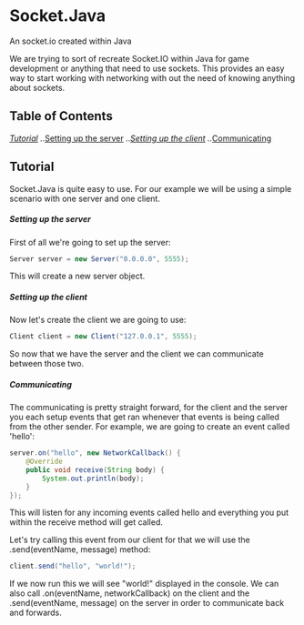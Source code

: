# Socket.Java
An socket.io created within Java

We are trying to sort of recreate Socket.IO within Java for game development or anything that need to use sockets.
This provides an easy way to start working with networking with out the need of knowing anything about sockets.

## Table of Contents
*[Tutorial](#tutorial)
..*[Setting up the server](#setting-up-the-server) 
..*[Setting up the client](#setting-up-the-client)
..*[Communicating](#communicating)

## Tutorial

Socket.Java is quite easy to use. For our example we will be using a simple scenario with one server and one client.

##### Setting up the server

First of all we're going to set up the server:
```java
Server server = new Server("0.0.0.0", 5555);
```
This will create a new server object.

##### Setting up the client

Now let's create the client we are going to use:
```java
Client client = new Client("127.0.0.1", 5555);
```

So now that we have the server and the client we can communicate between those two.

##### Communicating

The communicating is pretty straight forward, for the client and the server you each setup events that get ran whenever that events is being called from the other sender.
For example, we are going to create an event called 'hello':
```java
server.on("hello", new NetworkCallback() {
	@Override
	public void receive(String body) {
		System.out.println(body);
	}
});
```
This will listen for any incoming events called hello and everything you put within the receive method will get called.

Let's try calling this event from our client for that we will use the .send(eventName, message) method:
```java
client.send("hello", "world!");
```

If we now run this we will see "world!" displayed in the console.
We can also call .on(eventName, networkCallback) on the client and the .send(eventName, message) on the server in order to communicate back and forwards.
